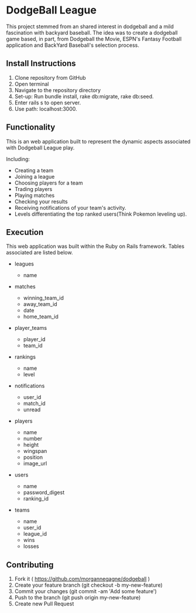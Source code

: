 # DodgeBall League

This project stemmed from an shared interest in dodgeball and a mild fascination with backyard baseball. The idea was to create a dodgeball game based, in part, from Dodgeball the Movie, ESPN's Fantasy Football application and BackYard Baseball's selection process. 


## Install Instructions

1. Clone repository from GitHub
2. Open terminal
3. Navigate to the repository directory
4. Set-up: Run bundle install, rake db:migrate, rake db:seed.
5. Enter rails s to open server.
6. Use path: localhost:3000.
  

## Functionality

This is an web application built to represent the dynamic aspects associated with Dodgeball League play.

Including:

  * Creating a team
  * Joining a league
  * Choosing players for a team
  * Trading players
  * Playing matches
  * Checking your results
  * Receiving notifications of your team's activity.
  * Levels differentiating the top ranked users(Think Pokemon leveling up).
  


## Execution

This web application was built within the Ruby on Rails framework. Tables associated are listed below.

* leagues 
  * name
  
* matches
  * winning_team_id
  * away_team_id
  * date
  * home_team_id
  
* player_teams
  * player_id
  * team_id 
  
* rankings 
  * name 
  * level
  
* notifications
  * user_id
  * match_id
  * unread
   
* players
  * name
  * number
  * height
  * wingspan
  * position 
  * image_url
  
* users
  * name
  * password_digest
  * ranking_id
  
* teams
  * name 
  * user_id
  * league_id
  * wins
  * losses
 
## Contributing
1. Fork it ( https://github.com/morgannegagne/dodgeball )
2. Create your feature branch (git checkout -b my-new-feature)
3. Commit your changes (git commit -am 'Add some feature')
4. Push to the branch (git push origin my-new-feature)
5. Create new Pull Request
